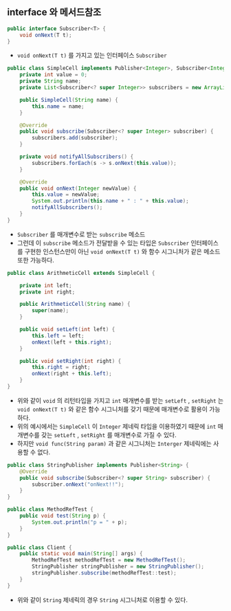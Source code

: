 ## interface 와 메서드참조
```java
public interface Subscriber<T> {
    void onNext(T t);
}
```
- `void onNext(T t)` 를 가지고 있는 인터페이스 `Subscriber`

```java
public class SimpleCell implements Publisher<Integer>, Subscriber<Integer> {
    private int value = 0;
    private String name;
    private List<Subscriber<? super Integer>> subscribers = new ArrayList<>();

    public SimpleCell(String name) {
        this.name = name;
    }

    @Override
    public void subscribe(Subscriber<? super Integer> subscriber) {
        subscribers.add(subscriber);
    }

    private void notifyAllSubscribers() {
        subscribers.forEach(s -> s.onNext(this.value));
    }

    @Override
    public void onNext(Integer newValue) {
        this.value = newValue;
        System.out.println(this.name + " : " + this.value);
        notifyAllSubscribers();
    }
}
```
- `Subscriber` 를 매개변수로 받는 `subscribe` 메소드
- 그런데 이 `subscribe` 메소드가 전달받을 수 있는 타입은 `Subscriber` 인터페이스를 구현한 인스턴스만이 아닌 `void onNext(T t)` 와 함수 시그니처가 같은 메소드 또한 가능하다.

```java
public class ArithmeticCell extends SimpleCell {

    private int left;
    private int right;

    public ArithmeticCell(String name) {
        super(name);
    }

    public void setLeft(int left) {
        this.left = left;
        onNext(left + this.right);
    }

    public void setRight(int right) {
        this.right = right;
        onNext(right + this.left);
    }
}
```
- 위와 같이 `void` 의 리턴타입을 가지고 `int` 매개변수를 받는 `setLeft` , `setRight` 는 `void onNext(T t)` 와 같은 함수 시그니처를 갖기 때문에 매개변수로 활용이 가능하다.
- 위의 예시에서는 `SimpleCell` 이 `Integer` 제네릭 타입을 이용하였기 때문에 `int` 매개변수를 갖는 `setLeft` , `setRight` 를 매개변수로 가질 수 있다.
- 하지만 `void func(String param)` 과 같은 시그니처는 `Interger` 제네릭에는 사용할 수 없다.

```java
public class StringPublisher implements Publisher<String> {
    @Override
    public void subscribe(Subscriber<? super String> subscriber) {
        subscriber.onNext("onNext!!");
    }
}

public class MethodRefTest {
    public void test(String p) {
        System.out.println("p = " + p);
    }
}

public class Client {
    public static void main(String[] args) {
        MethodRefTest methodRefTest = new MethodRefTest();
        StringPublisher stringPublisher = new StringPublisher();
        stringPublisher.subscribe(methodRefTest::test);
    }
}
```
- 위와 같이 `String` 제네릭의 경우 `String` 시그니처로 이용할 수 있다.
